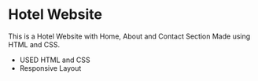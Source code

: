 # Hotel Website 

This is a Hotel Website with Home, About and Contact Section Made using HTML and CSS.

- USED HTML and CSS
- Responsive Layout 

